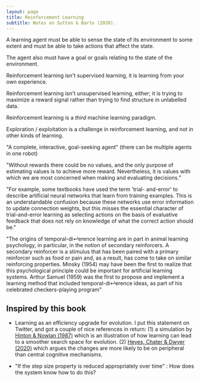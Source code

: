 ```yaml
---
layout: page
title: Reinforcement Learning
subtitle: Notes on Sutton & Barto (2020).
---
```


A learning agent must be able to sense the state of its environment to some
extent and must be able to take actions that affect the state.

The agent also must have a goal or goals relating to the state of the
environment.

Reinforcement learning isn't supervised learning, it is learning from your own experience.

Reinforcement learning isn't unsupervised learning, either; it is trying to maximize a reward signal rather than trying to find structure in unlabelled data. 

Reinforcement learning is a _third_ machine learning paradigm.

Exploration / exploitation is a challenge in reinforcement learning, and not in other kinds of learning. 

"A complete, interactive, goal-seeking agent" (there can be multiple agents in one robot)

"Without rewards there could be no values, and the only purpose of estimating values is to
achieve more reward. Nevertheless, it is values with which we are most concerned when
making and evaluating decisions."


"For example, some textbooks have used the term 'trial- and-error' to describe
artificial neural networks that learn from training examples. This is an
understandable confusion because these networks use error information to update
connection weights, but this misses the essential character of trial-and-error
learning as selecting actions on the basis of evaluative feedback that does not
rely on knowledge of what the correct action should be."

"The origins of temporal-di↵erence learning are in part in animal learning
psychology, in particular, in the notion of secondary reinforcers. A secondary
reinforcer is a stimulus that has been paired with a primary reinforcer such as
food or pain and, as a result, has come to take on similar reinforcing
properties. Minsky (1954) may have been the first to realize that this
psychological principle could be important for artificial learning systems.
Arthur Samuel (1959) was the first to propose and implement a learning method
that included temporal-di↵erence ideas, as part of his celebrated
checkers-playing program"

## Inspired by this book

- Learning as an efficiency upgrade for evolution. I put this statement on Twitter, and got a couple of nice references in return: (1) a simulation by [Hinton & Nowlan (1987)](https://cogsci.ucsd.edu/~rik/courses/cogs184_w10/readings/HintonNowlan97.pdf) which is an illustration of how learning can lead to a smoother search space for evolution. (2) [Heyes, Chater & Dwyer (2020)](https://users.ox.ac.uk/~ascch/Celia's%20pdfs/3%20Heyes,%20Chater%20&%20Dwyer%202020.pdf) which argues the changes are more likely to be on peripheral than central cognitive mechanisms. 

- "If the step size property is reduced appropriately over time" : How does the system know how to do this?
